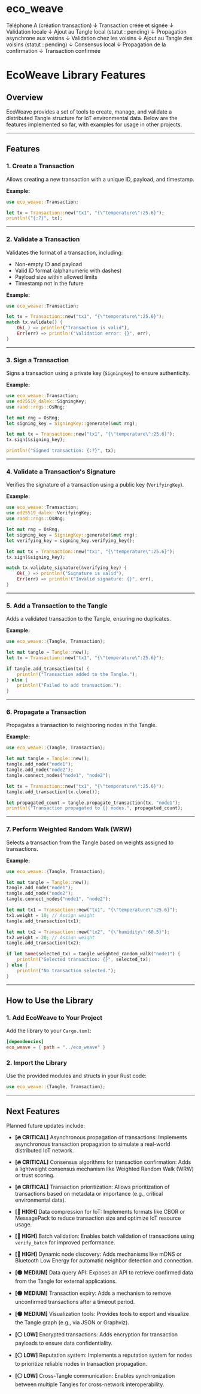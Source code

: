 # eco_weave


Téléphone A (création transaction)
    ↓
Transaction créée et signée
    ↓
Validation locale
    ↓
Ajout au Tangle local (statut : pending)
    ↓
Propagation asynchrone aux voisins
    ↓
Validation chez les voisins
    ↓
Ajout au Tangle des voisins (statut : pending)
    ↓
Consensus local
    ↓
Propagation de la confirmation
    ↓
Transaction confirmée

# EcoWeave Library Features

## Overview
EcoWeave provides a set of tools to create, manage, and validate a distributed Tangle structure for IoT environmental data. Below are the features implemented so far, with examples for usage in other projects.

---

## Features

### 1. **Create a Transaction**
Allows creating a new transaction with a unique ID, payload, and timestamp.

**Example:**
```rust
use eco_weave::Transaction;

let tx = Transaction::new("tx1", "{\"temperature\":25.6}");
println!("{:?}", tx);
```

---

### 2. **Validate a Transaction**
Validates the format of a transaction, including:
- Non-empty ID and payload
- Valid ID format (alphanumeric with dashes)
- Payload size within allowed limits
- Timestamp not in the future

**Example:**
```rust
use eco_weave::Transaction;

let tx = Transaction::new("tx1", "{\"temperature\":25.6}");
match tx.validate() {
    Ok(_) => println!("Transaction is valid"),
    Err(err) => println!("Validation error: {}", err),
}
```

---

### 3. **Sign a Transaction**
Signs a transaction using a private key (`SigningKey`) to ensure authenticity.

**Example:**
```rust
use eco_weave::Transaction;
use ed25519_dalek::SigningKey;
use rand::rngs::OsRng;

let mut rng = OsRng;
let signing_key = SigningKey::generate(&mut rng);

let mut tx = Transaction::new("tx1", "{\"temperature\":25.6}");
tx.sign(&signing_key);

println!("Signed transaction: {:?}", tx);
```

---

### 4. **Validate a Transaction's Signature**
Verifies the signature of a transaction using a public key (`VerifyingKey`).

**Example:**
```rust
use eco_weave::Transaction;
use ed25519_dalek::VerifyingKey;
use rand::rngs::OsRng;

let mut rng = OsRng;
let signing_key = SigningKey::generate(&mut rng);
let verifying_key = signing_key.verifying_key();

let mut tx = Transaction::new("tx1", "{\"temperature\":25.6}");
tx.sign(&signing_key);

match tx.validate_signature(&verifying_key) {
    Ok(_) => println!("Signature is valid"),
    Err(err) => println!("Invalid signature: {}", err),
}
```

---

### 5. **Add a Transaction to the Tangle**
Adds a validated transaction to the Tangle, ensuring no duplicates.

**Example:**
```rust
use eco_weave::{Tangle, Transaction};

let mut tangle = Tangle::new();
let tx = Transaction::new("tx1", "{\"temperature\":25.6}");

if tangle.add_transaction(tx) {
    println!("Transaction added to the Tangle.");
} else {
    println!("Failed to add transaction.");
}
```

---

### 6. **Propagate a Transaction**
Propagates a transaction to neighboring nodes in the Tangle.

**Example:**
```rust
use eco_weave::{Tangle, Transaction};

let mut tangle = Tangle::new();
tangle.add_node("node1");
tangle.add_node("node2");
tangle.connect_nodes("node1", "node2");

let tx = Transaction::new("tx1", "{\"temperature\":25.6}");
tangle.add_transaction(tx.clone());

let propagated_count = tangle.propagate_transaction(tx, "node1");
println!("Transaction propagated to {} nodes.", propagated_count);
```

---

### 7. **Perform Weighted Random Walk (WRW)**
Selects a transaction from the Tangle based on weights assigned to transactions.

**Example:**
```rust
use eco_weave::{Tangle, Transaction};

let mut tangle = Tangle::new();
tangle.add_node("node1");
tangle.add_node("node2");
tangle.connect_nodes("node1", "node2");

let mut tx1 = Transaction::new("tx1", "{\"temperature\":25.6}");
tx1.weight = 10; // Assign weight
tangle.add_transaction(tx1);

let mut tx2 = Transaction::new("tx2", "{\"humidity\":60.5}");
tx2.weight = 20; // Assign weight
tangle.add_transaction(tx2);

if let Some(selected_tx) = tangle.weighted_random_walk("node1") {
    println!("Selected transaction: {}", selected_tx);
} else {
    println!("No transaction selected.");
}
```

---

## How to Use the Library

### 1. Add EcoWeave to Your Project
Add the library to your `Cargo.toml`:
```toml
[dependencies]
eco_weave = { path = "../eco_weave" }
```

### 2. Import the Library
Use the provided modules and structs in your Rust code:
```rust
use eco_weave::{Tangle, Transaction};
```

---

## Next Features
Planned future updates include:
- **[🔥 CRITICAL]** Asynchronous propagation of transactions: Implements asynchronous transaction propagation to simulate a real-world distributed IoT network.
- **[🔥 CRITICAL]** Consensus algorithms for transaction confirmation: Adds a lightweight consensus mechanism like Weighted Random Walk (WRW) or trust scoring.
- **[🔥 CRITICAL]** Transaction prioritization: Allows prioritization of transactions based on metadata or importance (e.g., critical environmental data).

- **[🔵 HIGH]** Data compression for IoT: Implements formats like CBOR or MessagePack to reduce transaction size and optimize IoT resource usage.
- **[🔵 HIGH]** Batch validation: Enables batch validation of transactions using `verify_batch` for improved performance.
- **[🔵 HIGH]** Dynamic node discovery: Adds mechanisms like mDNS or Bluetooth Low Energy for automatic neighbor detection and connection.

- **[🟢 MEDIUM]** Data query API: Exposes an API to retrieve confirmed data from the Tangle for external applications.
- **[🟢 MEDIUM]** Transaction expiry: Adds a mechanism to remove unconfirmed transactions after a timeout period.
- **[🟢 MEDIUM]** Visualization tools: Provides tools to export and visualize the Tangle graph (e.g., via JSON or Graphviz).

- **[⚪ LOW]** Encrypted transactions: Adds encryption for transaction payloads to ensure data confidentiality.
- **[⚪ LOW]** Reputation system: Implements a reputation system for nodes to prioritize reliable nodes in transaction propagation.
- **[⚪ LOW]** Cross-Tangle communication: Enables synchronization between multiple Tangles for cross-network interoperability.



